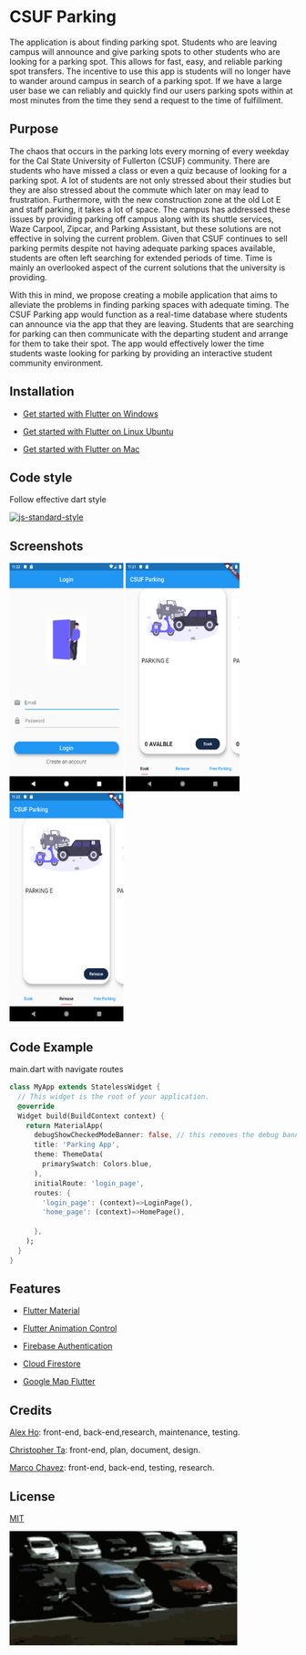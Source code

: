 # CSUF Parking 

The application is about finding parking spot. Students who are leaving campus will announce and give parking spots to other students who are looking for a parking spot. This allows for fast, easy, and reliable parking spot transfers. The incentive to use this app is students will no longer have to wander around campus in search of a parking spot. If we have a large user base we can reliably and quickly find our users parking spots within at most minutes from the time they send a request to the time of fulfillment.

## Purpose

The chaos that occurs in the parking lots every morning of every weekday for the Cal State University of Fullerton (CSUF) community. There are students who have missed a class or even a quiz because of looking for a parking spot. A lot of students are not only stressed about their studies but they are also stressed about the commute which later on may lead to frustration. Furthermore, with the new construction zone at the old Lot E and staff parking, it takes a lot of space. The campus has addressed these issues by providing parking off campus along with its shuttle services, Waze Carpool, Zipcar, and Parking Assistant, but these solutions are not effective in solving the current problem. Given that CSUF continues to sell parking permits despite not having adequate parking spaces available, students are often left searching for extended periods of time. Time is mainly an overlooked aspect of the current solutions that the university is providing. 

With this in mind, we propose creating a mobile application that aims to alleviate the problems in finding parking spaces with adequate timing. The CSUF Parking app would function as a real-time database where students can announce via the app that they are leaving. Students that are searching for parking can then communicate with the departing student and arrange for them to take their spot. The app would effectively lower the time students waste looking for parking by providing an interactive student community environment. 


## Installation

- [Get started with Flutter on Windows](https://medium.com/@psyanite/get-started-with-flutter-on-windows-3d3fbb8b221a)

- [Get started with Flutter on Linux Ubuntu](https://link.medium.com/wnUcqyGaUZ)

- [Get started with Flutter on Mac](https://medium.com/@sethladd/installing-flutter-on-a-mac-13a26340f80a)


## Code style

Follow effective dart style

[![js-standard-style](https://img.shields.io/badge/code%20style-standard-brightgreen.svg?style=flat)](https://dart.dev/guides/language/effective-dart/style)

## Screenshots

<img src="screenshots/Screenshot_1.png" width="200" height="400" />

<img src="screenshots/Screenshot_2.png" width="200" height="400" />

<img src="screenshots/Screenshot_3.png" width="200" height="400" />


## Code Example

main.dart with navigate routes

```dart
class MyApp extends StatelessWidget {
  // This widget is the root of your application.
  @override
  Widget build(BuildContext context) {
    return MaterialApp(
      debugShowCheckedModeBanner: false, // this removes the debug banner
      title: 'Parking App',
      theme: ThemeData(
        primarySwatch: Colors.blue,
      ),
      initialRoute: 'login_page',
      routes: {
        'login_page': (context)=>LoginPage(),
        'home_page': (context)=>HomePage(),

      },
    );
  }
}
```

## Features

- [Flutter Material](https://material.io/)

- [Flutter Animation Control](https://flutter.dev/docs/development/ui/animations)

- [Firebase Authentication](https://pub.dev/packages/firebase_auth)

- [Cloud Firestore](https://pub.dev/packages/cloud_firestore)

- [Google Map Flutter](https://pub.dev/packages/google_maps_flutter)


## Credits

[Alex Ho](https://github.com/hho114): front-end, back-end,research, maintenance, testing.

[Christopher Ta](https://github.com/Krunk-Juice): front-end, plan, document, design.

[Marco Chavez](https://github.com/mchvz93): front-end, back-end, testing, research.


## License

[MIT](https://choosealicense.com/licenses/mit/)

<img src="parking.gif" width="400" height="200" />